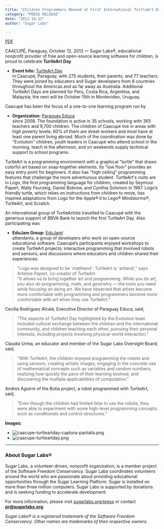 ```yaml
---
title: "Children Programmers Abound at First International TurtleArt Day"
category: "PRESS RELEASE"
date: "2013-10-12"
author: "Sugar Labs"

---
```

<!-- markdownlint-disable -->

[PDF](/press/SugarLabsPR-en.20131015.pdf)

CAACUPÉ, Paraguay, October 12, 2013 — Sugar Labs®, educational nonprofit provider of free and open-source learning software for children, is proud to celebrate **TurtleArt Day**  
- **Event Info:** [TurtleArt Day](http://turtleartday.org)  
in Caacupé, Paraguay, with 275 students, their parents, and 77 teachers. They were joined by educators and Sugar developers from 8 countries throughout the Americas and as far away as Australia. Additional TurtleArt Days are planned for Peru, Costa Rica, Argentina, and Malaysia; the next will be October 15th in Montevideo, Uruguay.

Caacupé has been the focus of a one-to-one learning program run by  
- **Organization:** [Paraguay Educa](http://www.paraguayeduca.org)  
since 2008. The foundation is active in 35 schools, working with 365 teachers and 9,700 children. The children of Caacupé live in areas with high poverty levels: 60% of them are street workers and most have at least one parent living abroad. Much of the coordination was done by "Evolution" children, youth leaders in Caacupé who attend school in the morning, teach in the afternoon, and on weekends supply technical support to school programs.

TurtleArt is a programming environment with a graphical "turtle" that draws colorful art based on snap-together elements. Its "low floor" provides an easy entry point for beginners. It also has "high ceiling" programming features that challenge the more adventurous student. TurtleArt's roots are in Logo, the first programming language for children, created by Seymour Papert, Wally Feurzeig, Daniel Bobrow, and Cynthia Solomon in 1967. Logo’s friendly turtle, which relies on instructions from children to move, has inspired adaptations from Logo for the Apple® II to Lego® Mindstorms®, TurtleArt, and Scratch.

An international group of TurtleArtists travelled to Caacupé with the generous support of BBVA Bank to launch the first TurtleArt Day. Also participating was  
- **EduJam Group:** [EduJam!](http://ceibaljam.org)  
attendants, a group of developers who work on open-source educational software. Caacupé’s participants enjoyed workshops to create TurtleArt projects; interactive programming that involved robots and sensors; and discussions where educators and children shared their experiences.

> "Logo was designed to be 'mathland'; TurtleArt is 'artland'," says Artemis Papert, co-creator of TurtleArt.  
> "It allows us to bring together art and programming. While you do art, you also do programming, math, and geometry — the tools you need while focusing on doing art. We have observed that artists become more comfortable with programming and programmers become more comfortable with art when they use TurtleArt."

Cecilia Rodríguez Alcalá, Executive Director of Paraguay Educa, said,  
> "The aspects of TurtleArt Day highlighted by the Evolution team included cultural exchange between the children and the international community, and children teaching each other, pursuing their personal interests, including projects involving physical-world interaction."

Claudia Urrea, an educator and member of the Sugar Labs Oversight Board, said,  
> "With TurtleArt, the children enjoyed programming the robots and using sensors, creating artistic images, engaging in the concrete use of mathematical concepts such as variables and random numbers, realizing how quickly the pace of their learning evolved, and discovering the multiple applicabilities of computation."

Andres Aguirre of the Butia project, a robot programmed with TurtleArt, said,  
> “Even though the children had limited time to use the robots, they were able to experiment with some high-level programming concepts such as conditionals and control structures.”

**Images:**  
- ![caacupe-turtleartday-captura-pantalla.png](/press/caacupe-turtleartday-captura-pantalla.png)  
- ![caacupe-turtleartday.png](/press/caacupe-turtleartday.png)

---

### About Sugar Labs®  
Sugar Labs, a volunteer-driven, nonprofit organization, is a member project of the Software Freedom Conservancy. Sugar Labs coordinates volunteers around the world who are passionate about providing educational opportunities through the Sugar Learning Platform. Sugar is installed on more than three million computers. Sugar Labs is supported by donations and is seeking funding to accelerate development.

For more information, please visit [sugarlabs.org/press](http://www.sugarlabs.org/press) or contact **pr@sugarlabs.org**.

*Sugar Labs® is a registered trademark of the Software Freedom Conservancy. Other names are trademarks of their respective owners.*
